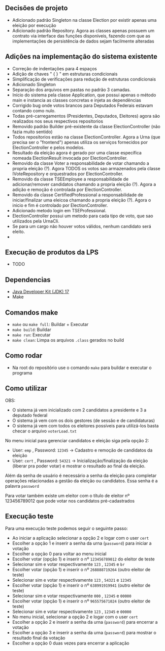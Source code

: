 ##  Decisões de projeto 
- Adicionado padrão Singleton na classe Election por existir apenas uma eleição por execução
- Adicionado padrão Repository. Agora as classes apenas possuem um contrato via interface das funções disponíveis, fazendo com que as implementações de persistência de dados sejam facilmente alteradas
  
## Adições na implementação do sistema existente
- Correção de indentações para 4 espaços
- Adição de chaves " { } " em estruturas condicionais
- Simplificação de verificações para redução de estruturas condicionais
- Adicionado Singleton
- Separação dos arquivos em pastas no padrão 3 camadas.
- Início do sistema pela classe Application, que possui apenas o método main e instancia as classes concretas e injeta as dependências
- Corrigido bug onde votos brancos para Deputados Federais estavam contando como nulo.
- Todas pré-carregamentos (Presidentes, Deputados, Eleitores) agora são realizados nos seus respectivos repositorios
- Removido padrão Builder pré-existente da classe ElectionController (não fazia muito sentido)
- Todos repositorios estão na classe ElectionController. Agora a Urna (que precisa ser o "frontend") apenas utiliza os serviços fornecidos por ElectionController e pelos modelos.
- Resultado da eleição agora é gerado por uma classe específica nomeada ElectionResult invocada por ElectionController.
- Removido da classe Voter a responsabilidade de votar chamando a propria eleição (?). Agora TODOS os votos sao armazenados pela classe IVoteRepository e orquestrados por ElectionController.
- Removido da classe TSEEmployee a responsabilidade de adicionar/remover candidatos chamando a propria eleição (?). Agora a adição e remoção é controlada por ElectionController.
- Removido da classe CertifiedProfessional a responsabilidade de iniciar/finalizar uma eleicoa chamando a propria eleição (?). Agora o inicio e fim é controlado por ElectionController.
- Adicionado metodo login em TSEProfessional.
- ElectionController possui um metodo para cada tipo de voto, que sao utilizados pela UrnaCli.
- Se para um cargo não houver votos válidos, nenhum candidato será eleito.
- 

## Execução de produtos da LPS 
- TODO
  
## Dependencias

- [Java Developer Kit (JDK) 17](https://www.oracle.com/java/technologies/javase/jdk17-archive-downloads.html)
- Make

## Comandos make

- `make` ou `make full`: Buildar + Executar
- `make build`: Buildar
- `make run`: Executar
- `make clean`: Limpa os arquivos `.class` gerados no build

## Como rodar

- Na root do repositório use o comando `make` para buildar e executar o programa

## Como utilizar

OBS:

- O sistema já vem inicializado com 2 candidatos a presidente e 3 a deputado federal
- O sistema já vem com os dois gestores (de sessão e de candidaturas)
- O sistema já vem com todos os eleitores possíveis para utilizá-los basta checar o arquivo `voterLoad.txt`

No menu inicial para gerenciar candidatos e eleição siga pela opção 2:

- User: `emp` , Password: `12345` -> Cadastro e remoção de candidatos da eleição
- User: `cert` , Password: `54321` -> Inicialização/finalização da eleição (liberar pra poder votar) e mostrar o resultado ao final da eleição.

Além da senha de usuário é necessário a senha da eleição para completar operações relacionadas a gestão da eleição ou candidatos. Essa senha é a palavra `password`

Para votar também existe um eleitor com o título de eleitor nº 123456789012 que pode votar nos candidatos pré-cadastrados

## Execução teste

Para uma execução teste podemos seguir o seguinte passo:

- Ao iniciar a aplicação selecionar a opção 2 e logar com o user `cert`
- Escolher a opção 1 e inserir a senha da urna (`password`) para iniciar a votação
- Escolher a opção 0 para voltar ao menu inicial
- Escolher votar (opção 1) e inserir o nº `123456789012` do eleitor de teste
- Selecionar sim e votar respectivamente `123` , `12345` e `br`
- Escolher votar (opção 1) e inserir o nº `268888719264` (outro eleitor de teste)
- Selecionar sim e votar respectivamente `123` , `54321` e `12345`
- Escolher votar (opção 1) e inserir o nº `638991919941` (outro eleitor de teste)
- Selecionar sim e votar respectivamente `000` , `12345` e `00000`
- Escolher votar (opção 1) e inserir o nº `965575671024` (outro eleitor de teste)
- Selecionar sim e votar respectivamente `123` , `12345` e `00000`
- No menu inicial, selecionar a opção 2 e logar com o user `cert`
- Escolher a opção 2 e inserir a senha da urna (`password`) para encerrar a votação
- Escolher a opção 3 e inserir a senha da urna (`password`) para mostrar o resultado final da votação
- Escolher a opção 0 duas vezes para encerrar a aplicação
